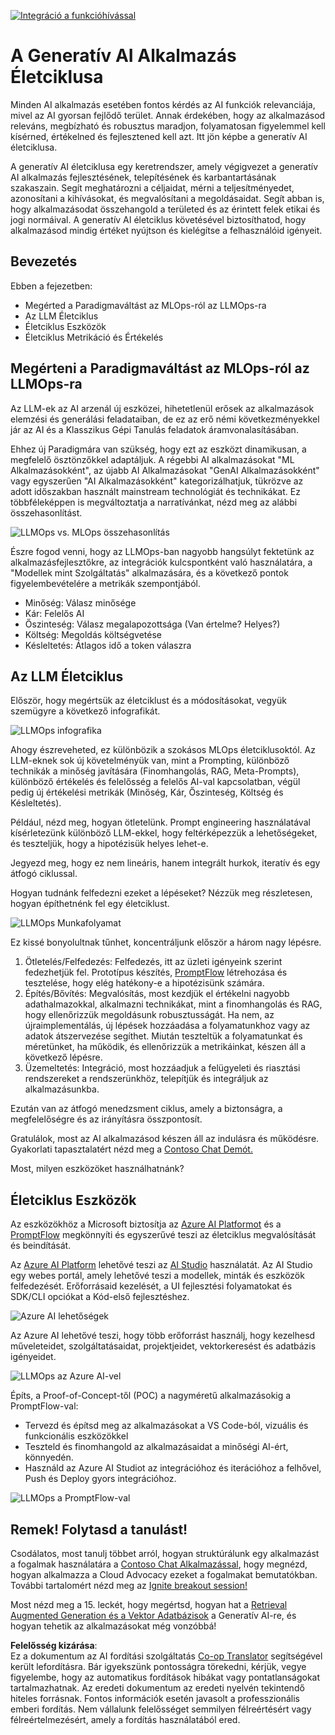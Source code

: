 <!--
CO_OP_TRANSLATOR_METADATA:
{
  "original_hash": "27a5347a5022d5ef0a72ab029b03526a",
  "translation_date": "2025-05-20T00:54:45+00:00",
  "source_file": "14-the-generative-ai-application-lifecycle/README.md",
  "language_code": "hu"
}
-->
[![Integráció a funkcióhívással](../../../translated_images/14-lesson-banner.0b85d0b37979269e80a18bb1e758e1ccca0a2195b426a0af666c8ad14aee60b0.hu.png)](https://aka.ms/gen-ai-lesson14-gh?WT.mc_id=academic-105485-koreyst)

# A Generatív AI Alkalmazás Életciklusa

Minden AI alkalmazás esetében fontos kérdés az AI funkciók relevanciája, mivel az AI gyorsan fejlődő terület. Annak érdekében, hogy az alkalmazásod releváns, megbízható és robusztus maradjon, folyamatosan figyelemmel kell kísérned, értékelned és fejlesztened kell azt. Itt jön képbe a generatív AI életciklusa.

A generatív AI életciklusa egy keretrendszer, amely végigvezet a generatív AI alkalmazás fejlesztésének, telepítésének és karbantartásának szakaszain. Segít meghatározni a céljaidat, mérni a teljesítményedet, azonosítani a kihívásokat, és megvalósítani a megoldásaidat. Segít abban is, hogy alkalmazásodat összehangold a területed és az érintett felek etikai és jogi normáival. A generatív AI életciklus követésével biztosíthatod, hogy alkalmazásod mindig értéket nyújtson és kielégítse a felhasználóid igényeit.

## Bevezetés

Ebben a fejezetben:

- Megérted a Paradigmaváltást az MLOps-ról az LLMOps-ra
- Az LLM Életciklus
- Életciklus Eszközök
- Életciklus Metrikáció és Értékelés

## Megérteni a Paradigmaváltást az MLOps-ról az LLMOps-ra

Az LLM-ek az AI arzenál új eszközei, hihetetlenül erősek az alkalmazások elemzési és generálási feladataiban, de ez az erő némi következményekkel jár az AI és a Klasszikus Gépi Tanulás feladatok áramvonalasításában.

Ehhez új Paradigmára van szükség, hogy ezt az eszközt dinamikusan, a megfelelő ösztönzőkkel adaptáljuk. A régebbi AI alkalmazásokat "ML Alkalmazásokként", az újabb AI Alkalmazásokat "GenAI Alkalmazásokként" vagy egyszerűen "AI Alkalmazásokként" kategorizálhatjuk, tükrözve az adott időszakban használt mainstream technológiát és technikákat. Ez többféleképpen is megváltoztatja a narratívánkat, nézd meg az alábbi összehasonlítást.

![LLMOps vs. MLOps összehasonlítás](../../../translated_images/01-llmops-shift.82d7bf6eb2d98a01e35f234df654e9aa4ebec89792f274695a5da8dc3f388084.hu.png)

Észre fogod venni, hogy az LLMOps-ban nagyobb hangsúlyt fektetünk az alkalmazásfejlesztőkre, az integrációk kulcspontként való használatára, a "Modellek mint Szolgáltatás" alkalmazására, és a következő pontok figyelembevételére a metrikák szempontjából.

- Minőség: Válasz minősége
- Kár: Felelős AI
- Őszinteség: Válasz megalapozottsága (Van értelme? Helyes?)
- Költség: Megoldás költségvetése
- Késleltetés: Átlagos idő a token válaszra

## Az LLM Életciklus

Először, hogy megértsük az életciklust és a módosításokat, vegyük szemügyre a következő infografikát.

![LLMOps infografika](../../../translated_images/02-llmops.287de964b5ce9577678b7f053efb3a3c92adf0852c882c5bae94c11b7563e4db.hu.png)

Ahogy észreveheted, ez különbözik a szokásos MLOps életciklusoktól. Az LLM-eknek sok új követelményük van, mint a Prompting, különböző technikák a minőség javítására (Finomhangolás, RAG, Meta-Prompts), különböző értékelés és felelősség a felelős AI-val kapcsolatban, végül pedig új értékelési metrikák (Minőség, Kár, Őszinteség, Költség és Késleltetés).

Például, nézd meg, hogyan ötletelünk. Prompt engineering használatával kísérletezünk különböző LLM-ekkel, hogy feltérképezzük a lehetőségeket, és teszteljük, hogy a hipotézisük helyes lehet-e.

Jegyezd meg, hogy ez nem lineáris, hanem integrált hurkok, iteratív és egy átfogó ciklussal.

Hogyan tudnánk felfedezni ezeket a lépéseket? Nézzük meg részletesen, hogyan építhetnénk fel egy életciklust.

![LLMOps Munkafolyamat](../../../translated_images/03-llm-stage-flows.f3b87c210c1fe37084a7b7408877ff1688e2dc565694789820ec259e76d4ed05.hu.png)

Ez kissé bonyolultnak tűnhet, koncentráljunk először a három nagy lépésre.

1. Ötletelés/Felfedezés: Felfedezés, itt az üzleti igényeink szerint fedezhetjük fel. Prototípus készítés, [PromptFlow](https://microsoft.github.io/promptflow/index.html?WT.mc_id=academic-105485-koreyst) létrehozása és tesztelése, hogy elég hatékony-e a hipotézisünk számára.
2. Építés/Bővítés: Megvalósítás, most kezdjük el értékelni nagyobb adathalmazokkal, alkalmazni technikákat, mint a finomhangolás és RAG, hogy ellenőrizzük megoldásunk robusztusságát. Ha nem, az újraimplementálás, új lépések hozzáadása a folyamatunkhoz vagy az adatok átszervezése segíthet. Miután teszteltük a folyamatunkat és méretünket, ha működik, és ellenőrizzük a metrikáinkat, készen áll a következő lépésre.
3. Üzemeltetés: Integráció, most hozzáadjuk a felügyeleti és riasztási rendszereket a rendszerünkhöz, telepítjük és integráljuk az alkalmazásunkba.

Ezután van az átfogó menedzsment ciklus, amely a biztonságra, a megfelelőségre és az irányításra összpontosít.

Gratulálok, most az AI alkalmazásod készen áll az indulásra és működésre. Gyakorlati tapasztalatért nézd meg a [Contoso Chat Demót.](https://nitya.github.io/contoso-chat/?WT.mc_id=academic-105485-koreys)

Most, milyen eszközöket használhatnánk?

## Életciklus Eszközök

Az eszközökhöz a Microsoft biztosítja az [Azure AI Platformot](https://azure.microsoft.com/solutions/ai/?WT.mc_id=academic-105485-koreys) és a [PromptFlow](https://microsoft.github.io/promptflow/index.html?WT.mc_id=academic-105485-koreyst) megkönnyíti és egyszerűvé teszi az életciklus megvalósítását és beindítását.

Az [Azure AI Platform](https://azure.microsoft.com/solutions/ai/?WT.mc_id=academic-105485-koreys) lehetővé teszi az [AI Studio](https://ai.azure.com/?WT.mc_id=academic-105485-koreys) használatát. Az AI Studio egy webes portál, amely lehetővé teszi a modellek, minták és eszközök felfedezését. Erőforrásaid kezelését, a UI fejlesztési folyamatokat és SDK/CLI opciókat a Kód-első fejlesztéshez.

![Azure AI lehetőségek](../../../translated_images/04-azure-ai-platform.bf903e8cdf00f73896d804bd8e6bea62f5280498c998271bd5629c1efa8b466f.hu.png)

Az Azure AI lehetővé teszi, hogy több erőforrást használj, hogy kezelhesd műveleteidet, szolgáltatásaidat, projektjeidet, vektorkeresést és adatbázis igényeidet.

![LLMOps az Azure AI-vel](../../../translated_images/05-llm-azure-ai-prompt.dc29c0d74b1dd939f7c6cbf28b1fee54b9a846ba04d4068c40134e2627cb7232.hu.png)

Építs, a Proof-of-Concept-től (POC) a nagyméretű alkalmazásokig a PromptFlow-val:

- Tervezd és építsd meg az alkalmazásokat a VS Code-ból, vizuális és funkcionális eszközökkel
- Teszteld és finomhangold az alkalmazásaidat a minőségi AI-ért, könnyedén.
- Használd az Azure AI Studiot az integrációhoz és iterációhoz a felhővel, Push és Deploy gyors integrációhoz.

![LLMOps a PromptFlow-val](../../../translated_images/06-llm-promptflow.8f0a6fcbea793a042a3db89ca1db1aa8fd540526958c97b5e894748fb4a87edd.hu.png)

## Remek! Folytasd a tanulást!

Csodálatos, most tanulj többet arról, hogyan struktúrálunk egy alkalmazást a fogalmak használatára a [Contoso Chat Alkalmazással](https://nitya.github.io/contoso-chat/?WT.mc_id=academic-105485-koreys), hogy megnézd, hogyan alkalmazza a Cloud Advocacy ezeket a fogalmakat bemutatókban. További tartalomért nézd meg az [Ignite breakout session!
](https://www.youtube.com/watch?v=DdOylyrTOWg)

Most nézd meg a 15. leckét, hogy megértsd, hogyan hat a [Retrieval Augmented Generation és a Vektor Adatbázisok](../15-rag-and-vector-databases/README.md?WT.mc_id=academic-105485-koreyst) a Generatív AI-re, és hogyan tehetik az alkalmazásokat még vonzóbbá!

**Felelősség kizárása**:  
Ez a dokumentum az AI fordítási szolgáltatás [Co-op Translator](https://github.com/Azure/co-op-translator) segítségével került lefordításra. Bár igyekszünk pontosságra törekedni, kérjük, vegye figyelembe, hogy az automatikus fordítások hibákat vagy pontatlanságokat tartalmazhatnak. Az eredeti dokumentum az eredeti nyelvén tekintendő hiteles forrásnak. Fontos információk esetén javasolt a professzionális emberi fordítás. Nem vállalunk felelősséget semmilyen félreértésért vagy félreértelmezésért, amely a fordítás használatából ered.